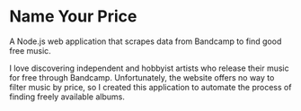 # Name Your Price
A Node.js web application that scrapes data from Bandcamp to find good free music.

I love discovering independent and hobbyist artists who release their music for free through Bandcamp. Unfortunately, the website offers no way to filter music by price, so I created this application to automate the process of finding freely available albums.
